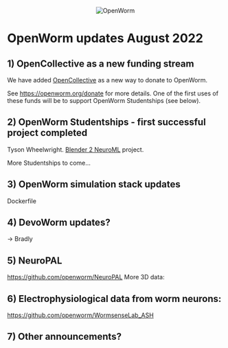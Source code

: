 <p align="center"><img src="http://www.openworm.org/img/OpenWormLogo.png" alt="OpenWorm"/></p>

# OpenWorm updates August 2022

## 1) OpenCollective as a new funding stream

We have added [OpenCollective](https://opencollective.com/openworm) as a new way to donate to OpenWorm.

See https://openworm.org/donate for more details. One of the first uses of these funds will be to support OpenWorm Studentships (see below).

## 2) OpenWorm Studentships - first successful project completed

Tyson Wheelwright. [Blender 2 NeuroML](https://github.com/openworm/Blender2NeuroML/) project.

More Studentships to come…

## 3) OpenWorm simulation stack updates

Dockerfile

## 4) DevoWorm updates?
-> Bradly

## 5) NeuroPAL

https://github.com/openworm/NeuroPAL
More 3D data:

## 6) Electrophysiological data from worm neurons:

https://github.com/openworm/WormsenseLab_ASH

## 7) Other announcements?
